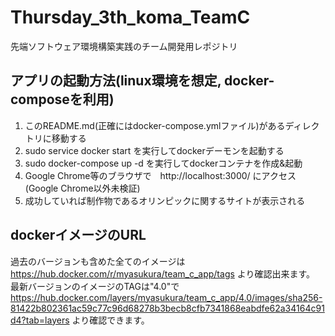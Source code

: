 # Thursday_3th_koma_TeamC
先端ソフトウェア環境構築実践のチーム開発用レポジトリ

## アプリの起動方法(linux環境を想定, docker-composeを利用)
1. このREADME.md(正確にはdocker-compose.ymlファイル)があるディレクトリに移動する
2. sudo service docker start を実行してdockerデーモンを起動する
3. sudo docker-compose up -d を実行してdockerコンテナを作成&起動
4. Google Chrome等のブラウザで　http://localhost:3000/ にアクセス(Google Chrome以外未検証)
5. 成功していれば制作物であるオリンピックに関するサイトが表示される

## dockerイメージのURL
過去のバージョンも含めた全てのイメージは https://hub.docker.com/r/myasukura/team_c_app/tags より確認出来ます。<br>
最新バージョンのイメージのTAGは"4.0"で https://hub.docker.com/layers/myasukura/team_c_app/4.0/images/sha256-81422b802361ac59c77c96d68278b3becb8cfb7341868eabdfe62a34164c91d4?tab=layers より確認できます。
